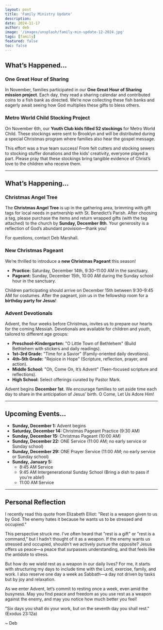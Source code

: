 ```yaml
---
layout: post
title: 'Family Ministry Update'
description:
date: 2024-11-17
author: deb
image: '/images/unsplash/family-min-update-12-2024.jpg'
tags: [family]
featured: false
toc: false
---
```



## What’s Happened…

### One Great Hour of Sharing
In November, families participated in our **One Great Hour of Sharing mission project**. Each day, they read a sharing calendar and contributed coins to a fish bank as directed. We’re now collecting these fish banks and eagerly await seeing how God multiplies these gifts to bless others.

### Metro World Child Stocking Project
On November 6th, our **Youth Club kids filled 52 stockings** for Metro World Child. These stockings were sent to Brooklyn and will be distributed during a special Christmas program where families also hear the gospel message. 

This effort was a true team success! From felt cutters and stocking sewers to stocking stuffer donations and the kids’ creativity, everyone played a part. Please pray that these stockings bring tangible evidence of Christ’s love to the children who receive them.

---

## What’s Happening…

### Christmas Angel Tree
The **Christmas Angel Tree** is up in the gathering area, brimming with gift tags for local needs in partnership with St. Benedict’s Parish. After choosing a tag, please purchase the items and return wrapped gifts (with the tag attached) to the church by **Sunday, December 8th**. Your generosity is a reflection of God’s abundant provision—thank you!

For questions, contact Deb Marshall.

### New Christmas Pageant
We’re thrilled to introduce a **new Christmas Pageant** this season! 
- **Practice:** Saturday, December 14th, 9:30–11:00 AM in the sanctuary. 
- **Pageant:** Sunday, December 15th, 10:00 AM during the Sunday school hour in the sanctuary.

Children participating should arrive on December 15th between 9:30–9:45 AM for costumes. After the pageant, join us in the fellowship room for a **birthday party for Jesus**!

### Advent Devotionals
Advent, the four weeks before Christmas, invites us to prepare our hearts for the coming Messiah. Devotionals are available for children and youth, tailored to different age groups:

- **Preschool–Kindergarten:** "O Little Town of Bethlehem" (Build Bethlehem with stickers and daily readings).
- **1st–3rd Grade:** "Time for a Savior" (Family-oriented daily devotions).
- **4th–5th Grade:** "Rejoice in Hope" (Scripture, reflection, prayer, and action).
- **Middle School:** "Oh, Come On, It’s Advent" (Teen-focused scripture and reflections).
- **High School:** Select offerings curated by Pastor Mark.

Advent begins **December 1st**. We encourage families to set aside time each day to share in the anticipation of Jesus’ birth. O Come, Let Us Adore Him!

---

## Upcoming Events…

- **Sunday, December 1:** Advent begins
- **Saturday, December 14:** Christmas Pageant Practice (9:30 AM)
- **Sunday, December 15:** Christmas Pageant (10:00 AM)
- **Sunday, December 22:** ONE Service (11:00 AM; no early service or Sunday school)
- **Sunday, December 29:** ONE Prayer Service (11:00 AM; no early service or Sunday school)
- **Sunday, January 5:** 
  - 8:45 AM Service
  - 9:45 AM Intergenerational Sunday School (Bring a dish to pass if you’re able!)
  - 11:00 AM Service

---

## Personal Reflection

I recently read this quote from Elizabeth Elliot: 
"Rest is a weapon given to us by God. The enemy hates it because he wants us to be stressed and occupied."

This perspective struck me. I’ve often heard that "rest is a gift" or "rest is a command," but I hadn’t thought of it as a weapon. If the enemy wants us stressed and occupied, shouldn’t we actively pursue the opposite? Jesus offers us peace—a peace that surpasses understanding, and that feels like the antidote to stress.

But how do we wield rest as a weapon in our daily lives? For me, it starts with structuring my days to include time with the Lord, exercise, family, and work. I also reserve one day a week as Sabbath—a day not driven by tasks but by joy and relaxation. 

As we enter Advent, let’s commit to resting once a week, even amid the busyness. May you find peace and freedom as you use rest as a weapon against the enemy, and may you notice how much better you feel!

"Six days you shall do your work, but on the seventh day you shall rest." (Exodus 23:12a)

~ Deb
